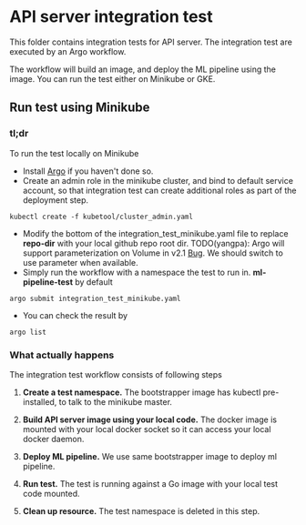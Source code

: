 # API server integration test

This folder contains integration tests for API server. The integration test are executed by an Argo workflow.

The workflow will build an image, and deploy the ML pipeline using the image. You can run the test either on Minikube or GKE.

## Run test using Minikube

### tl;dr

To run the test locally on Minikube 
- Install [Argo](https://github.com/argoproj/argo/blob/master/demo.md#argo-v20-getting-started) if you haven't done so.
- Create an admin role in the minikube cluster, and bind to default service account, so that integration test can create additional roles as part of the deployment step.
```
kubectl create -f kubetool/cluster_admin.yaml
```
- Modify the bottom of the integration_test_minikube.yaml file to replace **repo-dir** with your local github repo root dir.
TODO(yangpa): Argo will support parameterization on Volume in v2.1 [Bug](https://github.com/argoproj/argo/issues/822). We should switch to use parameter when available.
- Simply run the workflow with a namespace the test to run in. **ml-pipeline-test** by default
```
argo submit integration_test_minikube.yaml
```
- You can check the result by 
```
argo list
```

### What actually happens
The integration test workflow consists of following steps
1. **Create a test namespace.**
The bootstrapper image has kubectl pre-installed, to talk to the minikube master.

2. **Build API server image using your local code.**
The docker image is mounted with your local docker socket so it can access your local docker daemon.

3. **Deploy ML pipeline.**
We use same bootstrapper image to deploy ml pipeline. 

4. **Run test.** 
The test is running against a Go image with your local test code mounted.

5. **Clean up resource.**
The test namespace is deleted in this step.